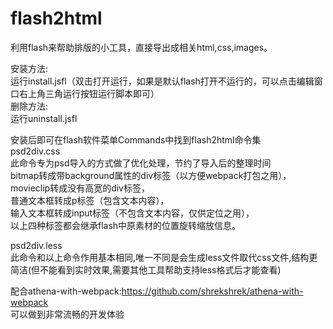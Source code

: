 flash2html
============

利用flash来帮助排版的小工具，直接导出成相关html,css,images。  

安装方法:  
  运行install.jsfl（双击打开运行，如果是默认flash打开不运行的，可以点击编辑窗口右上角三角运行按钮运行脚本即可）  
删除方法:  
  运行uninstall.jsfl  

安装后即可在flash软件菜单Commands中找到flash2html命令集  
psd2div.css  
此命令专为psd导入的方式做了优化处理，节约了导入后的整理时间  
bitmap转成带background属性的div标签（以方便webpack打包之用），  
movieclip转成没有高宽的div标签，  
普通文本框转成p标签（包含文本内容），  
输入文本框转成input标签（不包含文本内容，仅供定位之用），  
以上四种标签都会继承flash中原素材的位置旋转缩放信息。  

psd2div.less  
此命令和以上命令作用基本相同,唯一不同是会生成less文件取代css文件,结构更简洁(但不能看到实时效果,需要其他工具帮助支持less格式后才能查看)  





配合athena-with-webpack:https://github.com/shrekshrek/athena-with-webpack  
可以做到非常流畅的开发体验  

